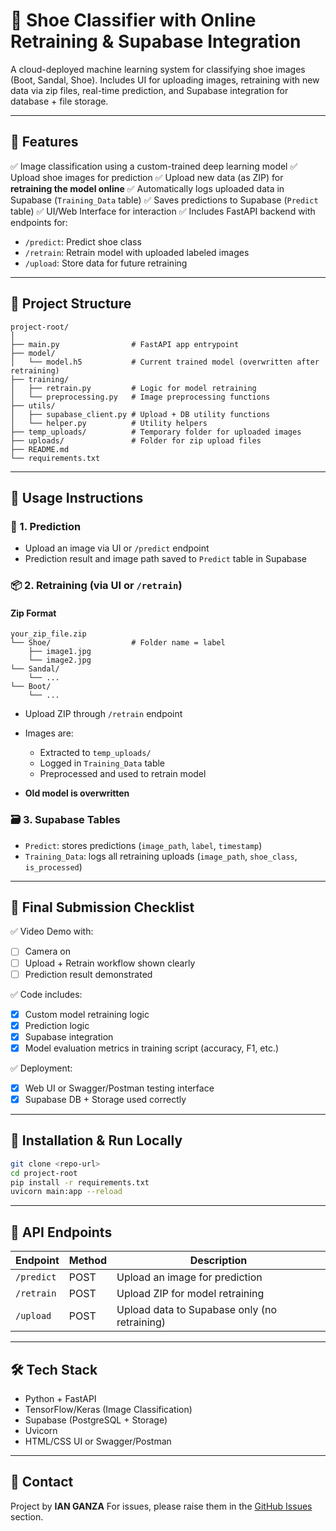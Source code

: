 # 👟 Shoe Classifier with Online Retraining & Supabase Integration

A cloud-deployed machine learning system for classifying shoe images (Boot, Sandal, Shoe). Includes UI for uploading images, retraining with new data via zip files, real-time prediction, and Supabase integration for database + file storage.

---

## 🔧 Features

✅ Image classification using a custom-trained deep learning model
✅ Upload shoe images for prediction
✅ Upload new data (as ZIP) for **retraining the model online**
✅ Automatically logs uploaded data in Supabase (`Training_Data` table)
✅ Saves predictions to Supabase (`Predict` table)
✅ UI/Web Interface for interaction
✅ Includes FastAPI backend with endpoints for:

* `/predict`: Predict shoe class
* `/retrain`: Retrain model with uploaded labeled images
* `/upload`: Store data for future retraining

---

## 📁 Project Structure

```
project-root/
│
├── main.py                # FastAPI app entrypoint
├── model/
│   └── model.h5           # Current trained model (overwritten after retraining)
├── training/
│   ├── retrain.py         # Logic for model retraining
│   └── preprocessing.py   # Image preprocessing functions
├── utils/
│   ├── supabase_client.py # Upload + DB utility functions
│   └── helper.py          # Utility helpers
├── temp_uploads/          # Temporary folder for uploaded images
├── uploads/               # Folder for zip upload files
├── README.md
└── requirements.txt
```

---

## 🦪 Usage Instructions

### 🔮 1. Prediction

* Upload an image via UI or `/predict` endpoint
* Prediction result and image path saved to `Predict` table in Supabase

### 📦 2. Retraining (via UI or `/retrain`)

#### Zip Format

```
your_zip_file.zip
└── Shoe/                  # Folder name = label
    ├── image1.jpg
    └── image2.jpg
└── Sandal/
    └── ...
└── Boot/
    └── ...
```

* Upload ZIP through `/retrain` endpoint
* Images are:

  * Extracted to `temp_uploads/`
  * Logged in `Training_Data` table
  * Preprocessed and used to retrain model
* **Old model is overwritten**

### 🗃️ 3. Supabase Tables

* `Predict`: stores predictions (`image_path`, `label`, `timestamp`)
* `Training_Data`: logs all retraining uploads (`image_path`, `shoe_class`, `is_processed`)

---

## 🎥 Final Submission Checklist

✅ Video Demo with:

* [ ] Camera on
* [ ] Upload + Retrain workflow shown clearly
* [ ] Prediction result demonstrated

✅ Code includes:

* [x] Custom model retraining logic
* [x] Prediction logic
* [x] Supabase integration
* [x] Model evaluation metrics in training script (accuracy, F1, etc.)

✅ Deployment:

* [x] Web UI or Swagger/Postman testing interface
* [x] Supabase DB + Storage used correctly

---

## 🚀 Installation & Run Locally

```bash
git clone <repo-url>
cd project-root
pip install -r requirements.txt
uvicorn main:app --reload
```

---

## 🥺 API Endpoints

| Endpoint   | Method | Description                                  |
| ---------- | ------ | -------------------------------------------- |
| `/predict` | POST   | Upload an image for prediction               |
| `/retrain` | POST   | Upload ZIP for model retraining              |
| `/upload`  | POST   | Upload data to Supabase only (no retraining) |

---

## 🛠 Tech Stack

* Python + FastAPI
* TensorFlow/Keras (Image Classification)
* Supabase (PostgreSQL + Storage)
* Uvicorn
* HTML/CSS UI or Swagger/Postman

---

## 📧 Contact

Project by **IAN GANZA**
For issues, please raise them in the [GitHub Issues](https://github.com) section.
